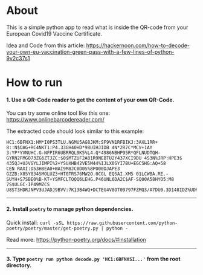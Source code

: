 # About
This is a simple python app to read what is inside the QR-code from your European Covid19 Vaccine Certificate.

Idea and Code from this article: https://hackernoon.com/how-to-decode-your-own-eu-vaccination-green-pass-with-a-few-lines-of-python-9v2c37s1





# How to run
#### 1. Use a QR-Code reader to get the content of your own QR-Code. 
You can try some online tool like this one: https://www.onlinebarcodereader.com/

The extracted code should look similar to this example:
```
HC1:6BFNX1:HM*I0PS3TLU.NGMU5AG8JKM:SF9VN1RFBIKJ:3AXL1RR+ 8::N$OAG+RC4NKT1:P4.33GH40HD*98UIHJIDB 4N*2R7C*MCV+1AY
3:YP*YVNUHC.G-NFPIR6UBRRQL9K5%L4.Q*4986NBHP95R*QFLNUDTQH-GYRN2FMGO73ZG6ZTJZC:$0$MTZUF2A81R9NEBTU2Y437XCI9DU 4S3N%JRP:HPE3$ 435QJ+UJVGYLJIMPI%2+YSUXHB42VE5M44%IJLX0SYI7BU+EGCSHG:AQ+58
CEN RAXI:D53H8EA0+WAI9M8JC0D0S%8PO00DJAPE3 GZZB:X85Y8345MOLUZ3+HT0TRS76MW2O.0CGL EQ5AI.XM5 01LCWBA.RE.-SUYH+S7SBE0%B-KT+YSMFCLTQQQ6LEHG.P46UNL6DA2C$AF-SQ00A58HYO5:M8 7S$ULGC-IP49MZCS
U8ST3HDRJNPV3UJADJ9BVV:7K13B4WQ+DCTEG4V8OT09797FZMQ3/A7DU0.3D148IDZ%UDR9CYF
```

---


#### 2. Install `poetry` to manage python dependencies.
Quick install: `curl -sSL https://raw.githubusercontent.com/python-poetry/poetry/master/get-poetry.py | python -`

Read more: https://python-poetry.org/docs/#installation


---


#### 3. Type `poetry run python decode.py 'HC1:6BFNXSI...'` from the root directory.
